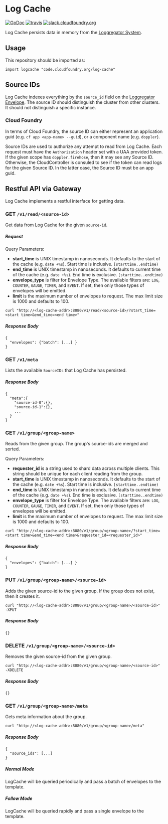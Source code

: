 Log Cache
=========
[![GoDoc][go-doc-badge]][go-doc] [![travis][travis-badge]][travis] [![slack.cloudfoundry.org][slack-badge]][loggregator-slack]


Log Cache persists data in memory from the [Loggregator System][loggregator].

## Usage

This repository should be imported as:

`import logcache "code.cloudfoundry.org/log-cache"`

## Source IDs

Log Cache indexes everything by the `source_id` field on the [Loggregator Envelope][loggregator_v2]. The source ID should distinguish the cluster from other clusters. It should not distinguish a specific instance. 

### Cloud Foundry 

In terms of Cloud Foundry, the source ID can either represent an application guid (e.g. `cf app <app-name> --guid`), or a component name (e.g. `doppler`).

Source IDs are used to authorize any attempt to read from Log Cache. Each request must have the `Authorization` header set with a UAA provided token. If the given scope has `doppler.firehose`, then it may see any Source ID. Otherwise, the CloudController is consuled to see if the token can read logs for the given Source ID. In the latter case, the Source ID must be an app guid.

## Restful API via Gateway

Log Cache implements a restful interface for getting data.

### **GET** `/v1/read/<source-id>`

Get data from Log Cache for the given `source-id`.

##### Request

Query Parameters:

- **start_time** is UNIX timestamp in nanoseconds. It defaults to the start of the
  cache (e.g. `date +%s`). Start time is inclusive. `[starttime..endtime)`
- **end_time** is UNIX timestamp in nanoseconds. It defaults to current time of the
  cache (e.g. `date +%s`). End time is exclusive. `[starttime..endtime)`
- **envelope_type** is filter for Envelope Type. The available filters are:
  `LOG`, `COUNTER`, `GAUGE`, `TIMER`, and `EVENT`. If set, then only those
  types of envelopes will be emitted.
- **limit** is the maximum number of envelopes to request. The max limit size
  is 1000 and defaults to 100.

```
curl "http://<log-cache-addr>:8080/v1/read/<source-id>/?start_time=<start time>&end_time=<end time>"
```

##### Response Body
```
{
  "envelopes": {"batch": [...] }
}
```

### **GET** `/v1/meta`

Lists the available `SourceIDs` that Log Cache has persisted.

##### Response Body
```
{
  "meta":{
    "source-id-0":{},
    "source-id-1":{},
    ...
  }
}
```

### **GET** `/v1/group/<group-name>`

Reads from the given group. The group's source-ids are merged and sorted.

Query Parameters:

- **requester_id** is a string used to shard data across multiple clients. This
  string should be unique for each client reading from the group.
- **start_time** is UNIX timestamp in nanoseconds. It defaults to the start of the
  cache (e.g. `date +%s`). Start time is inclusive. `[starttime..endtime)`
- **end_time** is UNIX timestamp in nanoseconds. It defaults to current time of the
  cache (e.g. `date +%s`). End time is exclusive. `[starttime..endtime)`
- **envelope_type** is filter for Envelope Type. The available filters are:
  `LOG`, `COUNTER`, `GAUGE`, `TIMER`, and `EVENT`. If set, then only those
  types of envelopes will be emitted.
- **limit** is the maximum number of envelopes to request. The max limit size
  is 1000 and defaults to 100.

```
curl "http://<log-cache-addr>:8080/v1/group/<group-name>/?start_time=<start time>&end_time=<end time>&requester_id=<requester_id>"
```

##### Response Body
```
{
  "envelopes": {"batch": [...] }
}
```

### **PUT** `/v1/group/<group-name>/<source-id>`

Adds the given source-id to the given group. If the group does not exist, then it creates it.

```
curl "http://<log-cache-addr>:8080/v1/group/<group-name>/<source-id>" -XPUT
```

##### Response Body
```
{}
```

### **DELETE** `/v1/group/<group-name>/<source-id>`

Removes the given source-id from the given group.

```
curl "http://<log-cache-addr>:8080/v1/group/<group-name>/<source-id>" -XDELETE
```

##### Response Body
```
{}
```

### **GET** `/v1/group/<group-name>/meta`

Gets meta information about the group.

```
curl "http://<log-cache-addr>:8080/v1/group/<group-name>/meta"
```

##### Response Body
```
{
  "source_ids": [...]
}
```

##### Normal Mode

LogCache will be queried periodically and pass a batch of envelopes to the
template.

##### Follow Mode

LogCache will be queried rapidly and pass a single envelope to the
template.

[slack-badge]:              https://slack.cloudfoundry.org/badge.svg
[loggregator-slack]:        https://cloudfoundry.slack.com/archives/loggregator
[log-cache]:                https://code.cloudfoundry.org/log-cache
[go-doc-badge]:             https://godoc.org/code.cloudfoundry.org/log-cache?status.svg
[go-doc]:                   https://godoc.org/code.cloudfoundry.org/log-cache
[travis-badge]:             https://travis-ci.org/cloudfoundry-incubator/log-cache.svg?branch=master
[travis]:                   https://travis-ci.org/cloudfoundry-incubator/log-cache?branch=master
[loggregator]:              https://github.com/cloudfoundry/loggregator
[loggregator_v2]:           https://github.com/cloudfoundry/loggregator-api/blob/master/v2/envelope.proto
